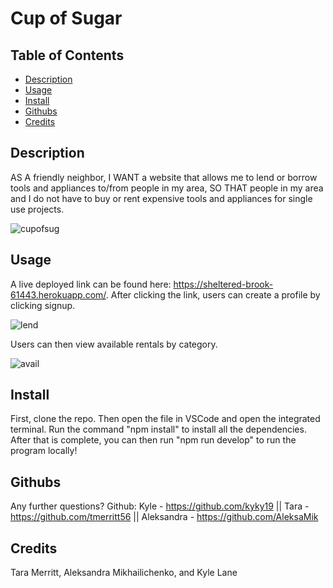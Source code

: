 # Cup of Sugar
  
  ## Table of Contents
  * [Description](#description)
  * [Usage](#usage)
  * [Install](#install)
  * [Githubs](#githubs)
  * [Credits](#credits)
  ## Description
  AS A friendly neighbor, I WANT a website that allows me to lend or borrow tools and appliances to/from people in my area, SO THAT people in my area and I do not have to buy or rent expensive tools and appliances for single use projects.
  
  ![cupofsug](https://user-images.githubusercontent.com/106569591/203447709-290daa97-d736-41aa-8a22-956aa10c8cd0.png)

  ## Usage
  A live deployed link can be found here: https://sheltered-brook-61443.herokuapp.com/. After clicking the link, users can create a profile by clicking signup. 
  
  ![lend](https://user-images.githubusercontent.com/106569591/203447749-8c36ddbe-69c9-4bca-8184-8384b4a1fa78.png)

  Users can then view available rentals by category.
  
  ![avail](https://user-images.githubusercontent.com/106569591/203447782-bc82a9a6-e6f2-48e5-9b1f-07f0031d8cd7.png)
  
  ## Install
  First, clone the repo. Then open the file in VSCode and open the integrated terminal. Run the command "npm install" to install all the dependencies. After that is complete, you can then run "npm run develop" to run the program locally!

  ## Githubs
  Any further questions?
  Github: Kyle - https://github.com/kyky19 ||
          Tara - https://github.com/tmerritt56 ||
          Aleksandra - https://github.com/AleksaMik
          
  ## Credits
  Tara Merritt, Aleksandra Mikhailichenko, and Kyle Lane
